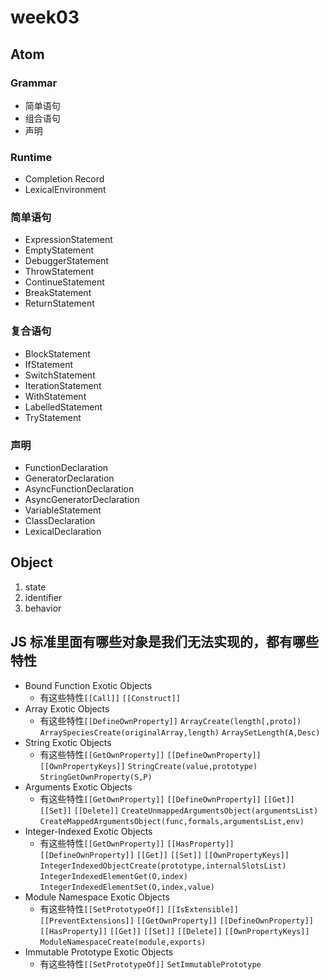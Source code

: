 # week03
## Atom
### Grammar
* 简单语句
* 组合语句
* 声明

### Runtime
* Completion Record
* LexicalEnvironment

### 简单语句
* ExpressionStatement
* EmptyStatement
* DebuggerStatement
* ThrowStatement
* ContinueStatement
* BreakStatement
* ReturnStatement

### 复合语句
* BlockStatement
* IfStatement
* SwitchStatement
* IterationStatement
* WithStatement
* LabelledStatement
* TryStatement

### 声明
* FunctionDeclaration
* GeneratorDeclaration
* AsyncFunctionDeclaration
* AsyncGeneratorDeclaration
* VariableStatement
* ClassDeclaration
* LexicalDeclaration

## Object
1. state
2. identifier
3. behavior



## JS 标准里面有哪些对象是我们无法实现的，都有哪些特性

- Bound Function Exotic Objects
  - 有这些特性`[[Call]]` `[[Construct]]`
- Array Exotic Objects
  - 有这些特性`[[DefineOwnProperty]]` `ArrayCreate(length[,proto])` `ArraySpeciesCreate(originalArray,length)` `ArraySetLength(A,Desc)`
- String Exotic Objects
  - 有这些特性`[[GetOwnProperty]]` `[[DefineOwnProperty]]` `[[OwnPropertyKeys]]` `StringCreate(value,prototype)`
    `StringGetOwnProperty(S,P)`
- Arguments Exotic Objects
  - 有这些特性`[[GetOwnProperty]]` `[[DefineOwnProperty]]` `[[Get]]` `[[Set]]` `[[Delete]]` `CreateUnmappedArgumentsObject(argumentsList)` `CreateMappedArgumentsObject(func,formals,argumentsList,env)`
- Integer-Indexed Exotic Objects
  - 有这些特性`[[GetOwnProperty]]` `[[HasProperty]]` `[[DefineOwnProperty]]` `[[Get]]` `[[Set]]` `[[OwnPropertyKeys]]` `IntegerIndexedObjectCreate(prototype,internalSlotsList)` `IntegerIndexedElementGet(O,index)` `IntegerIndexedElementSet(O,index,value)`
- Module Namespace Exotic Objects
  - 有这些特性`[[SetPrototypeOf]]` `[[IsExtensible]]` `[[PreventExtensions]]` `[[GetOwnProperty]]` `[[DefineOwnProperty]]` `[[HasProperty]]` `[[Get]]` `[[Set]]` `[[Delete]]` `[[OwnPropertyKeys]]` `ModuleNamespaceCreate(module,exports)`
- Immutable Prototype Exotic Objects
  - 有这些特性`[[SetPrototypeOf]]` `SetImmutablePrototype`